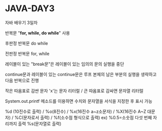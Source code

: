 # JAVA-DAY3
자바 배우기 3일차

반복문 "**for, while, do while**" 사용

후판정 반복문 do while 

전판정 반복문 for, while

레이블이 있는 "break문"은 레이블이 있는 임의의 문의 실행을 중단

continue문과 레이블이 있는 continue문은 루프 본체의 남은 부분의 실행을 생략하고 다음 반복으로 진행

작은 따옴표로 감싼 문자 'x'는 문자 리터럴 / 큰 따옴표로 감싸면 문자열 리터럴

System.out.printf 메소드를 이용하면 수치와 문자열을 서식을 지정한 후 표시 가능

%d (10진수로 출력) / %o(8진수) / %x(16진수 a~z소문자) / %X(16진수 A~Z 대문자) / %C(문자로서 출력) / %f(소수점 형식으로 출력) ex) %0.5=소숫점 다섯 번째 자리까지 출력 
%s(문자열로 출력)
